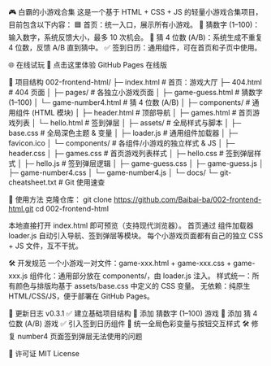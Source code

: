 🎮 白霸的小游戏合集
这是一个基于 HTML + CSS + JS 的轻量小游戏合集项目，目前包含以下内容：
🟦 首页：统一入口，展示所有小游戏。
🎲 猜数字 (1–100)：输入数字，系统反馈大小，最多 10 次机会。
🔢 猜 4 位数 (A/B)：系统生成不重复 4 位数，反馈 A/B 直到猜中。
✅ 签到日历：通用组件，可在首页和子页中使用。

🌐 在线试玩
🔗 点击这里体验 GitHub Pages 在线版

📂 项目结构
002-frontend-html/
├─ index.html                  # 首页：游戏大厅
├─ 404.html                    # 404 页面
│
├─ pages/                      # 各独立小游戏页面
│  ├─ game-guess.html          # 猜数字 (1–100)
│  └─ game-number4.html        # 猜 4 位数 (A/B)
│
├─ components/                 # 通用组件 (HTML 模块)
│  ├─ header.html              # 顶部导航
│  ├─ games.html               # 首页游戏列表
│  └─ hello.html               # 签到弹层
│
├─ assets/                     # 全局样式与脚本
│  ├─ base.css                 # 全局深色主题 & 变量
│  ├─ loader.js                # 通用组件加载器
│  ├─ favicon.ico
│  └─ components/              # 各组件/小游戏的独立样式 & JS
│     ├─ header.css
│     ├─ games.css             # 首页游戏列表样式
│     ├─ hello.css             # 签到弹层样式
│     ├─ hello.js              # 签到弹层逻辑
│     ├─ game-guess.css
│     ├─ game-guess.js
│     ├─ game-number4.css
│     └─ game-number4.js
│
└─ docs/
   └─ git-cheatsheet.txt       # Git 使用速查

🚀 使用方法
克隆仓库：
git clone https://github.com/Baibai-ba/002-frontend-html.git
cd 002-frontend-html

本地直接打开 index.html 即可预览（支持现代浏览器）。
首页通过 组件加载器 loader.js 自动引入导航、签到弹层等模块。
每个小游戏页面都有自己的独立 CSS + JS 文件，互不干扰。

🛠 开发规范
一个小游戏一对文件：game-xxx.html + game-xxx.css + game-xxx.js
组件化：通用部分放在 components/，由 loader.js 注入。
样式统一：所有颜色与排版均基于 assets/base.css 中定义的 CSS 变量。
无依赖：纯原生 HTML/CSS/JS，便于部署在 GitHub Pages。

📝 更新日志
v0.3.1
✅ 建立基础项目结构
🎲 添加 猜数字 (1–100) 游戏
🔢 添加 猜 4 位数 (A/B) 游戏
✅ 引入签到日历组件
🎨 统一全局色彩变量与按钮交互样式
🛠 修复 number4 页面签到弹层无法使用的问题

📄 许可证
MIT License